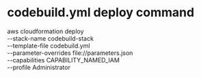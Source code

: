 # codebuild.yml deploy command
aws cloudformation deploy \
--stack-name codebuild-stack \
--template-file codebuild.yml \
--parameter-overrides file://parameters.json \
--capabilities CAPABILITY_NAMED_IAM \
--profile Administrator